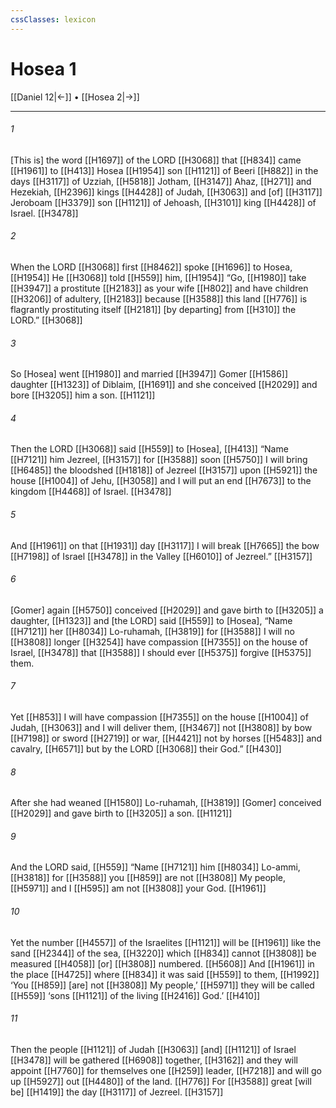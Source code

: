 ```yaml
---
cssClasses: lexicon
---
```


# Hosea 1

[[Daniel 12|←]] • [[Hosea 2|→]]

---

###### 1
[This is] the word [[H1697]] of the LORD [[H3068]] that [[H834]] came [[H1961]] to [[H413]] Hosea [[H1954]] son [[H1121]] of Beeri [[H882]] in the days [[H3117]] of Uzziah, [[H5818]] Jotham, [[H3147]] Ahaz, [[H271]] and Hezekiah, [[H2396]] kings [[H4428]] of Judah, [[H3063]] and [of] [[H3117]] Jeroboam [[H3379]] son [[H1121]] of Jehoash, [[H3101]] king [[H4428]] of Israel. [[H3478]]

###### 2
When the LORD [[H3068]] first [[H8462]] spoke [[H1696]] to Hosea, [[H1954]] He [[H3068]] told [[H559]] him, [[H1954]] “Go, [[H1980]] take [[H3947]] a prostitute [[H2183]] as your  wife [[H802]] and have children [[H3206]] of adultery, [[H2183]] because [[H3588]] this land [[H776]] is flagrantly prostituting itself [[H2181]] [by departing] from [[H310]] the LORD.” [[H3068]]

###### 3
So [Hosea] went [[H1980]] and married [[H3947]] Gomer [[H1586]] daughter [[H1323]] of Diblaim, [[H1691]] and she conceived [[H2029]] and bore [[H3205]] him  a son. [[H1121]]

###### 4
Then the LORD [[H3068]] said [[H559]] to [Hosea], [[H413]] “Name [[H7121]] him Jezreel, [[H3157]] for [[H3588]] soon [[H5750]] I will bring [[H6485]] the bloodshed [[H1818]] of Jezreel [[H3157]] upon [[H5921]] the house [[H1004]] of Jehu, [[H3058]] and I will put an end [[H7673]] to the kingdom [[H4468]] of Israel. [[H3478]]

###### 5
And [[H1961]] on that [[H1931]] day [[H3117]] I will break [[H7665]] the bow [[H7198]] of Israel [[H3478]] in the Valley [[H6010]] of Jezreel.” [[H3157]]

###### 6
[Gomer] again [[H5750]] conceived [[H2029]] and gave birth to [[H3205]] a daughter, [[H1323]] and [the LORD] said [[H559]] to [Hosea],  “Name [[H7121]] her [[H8034]] Lo-ruhamah, [[H3819]] for [[H3588]] I will no [[H3808]] longer [[H3254]] have compassion [[H7355]] on the house  of Israel, [[H3478]] that [[H3588]] I should ever [[H5375]] forgive [[H5375]] them. 

###### 7
Yet [[H853]] I will have compassion [[H7355]] on the house [[H1004]] of Judah, [[H3063]] and I will deliver them, [[H3467]] not [[H3808]] by bow [[H7198]] or sword [[H2719]] or war, [[H4421]] not by horses [[H5483]] and cavalry, [[H6571]] but by the LORD [[H3068]] their God.” [[H430]]

###### 8
After she had weaned [[H1580]] Lo-ruhamah, [[H3819]] [Gomer] conceived [[H2029]] and gave birth to [[H3205]] a son. [[H1121]]

###### 9
And the LORD said, [[H559]] “Name [[H7121]] him [[H8034]] Lo-ammi, [[H3818]] for [[H3588]] you [[H859]] are not [[H3808]] My people, [[H5971]] and I [[H595]] am not [[H3808]] your God. [[H1961]]

###### 10
Yet the number [[H4557]] of the Israelites [[H1121]] will be [[H1961]] like the sand [[H2344]] of the sea, [[H3220]] which [[H834]] cannot [[H3808]] be measured [[H4058]] [or] [[H3808]] numbered. [[H5608]] And [[H1961]] in the place [[H4725]] where [[H834]] it was said [[H559]] to them, [[H1992]] ‘You [[H859]] [are] not [[H3808]] My people,’ [[H5971]] they will be called [[H559]] ‘sons [[H1121]] of the living [[H2416]] God.’ [[H410]]

###### 11
Then the people [[H1121]] of Judah [[H3063]] [and] [[H1121]] of Israel [[H3478]] will be gathered [[H6908]] together, [[H3162]] and they will appoint [[H7760]] for themselves one [[H259]] leader, [[H7218]] and will go up [[H5927]] out [[H4480]] of the land. [[H776]] For [[H3588]] great [will be] [[H1419]] the day [[H3117]] of Jezreel. [[H3157]]

